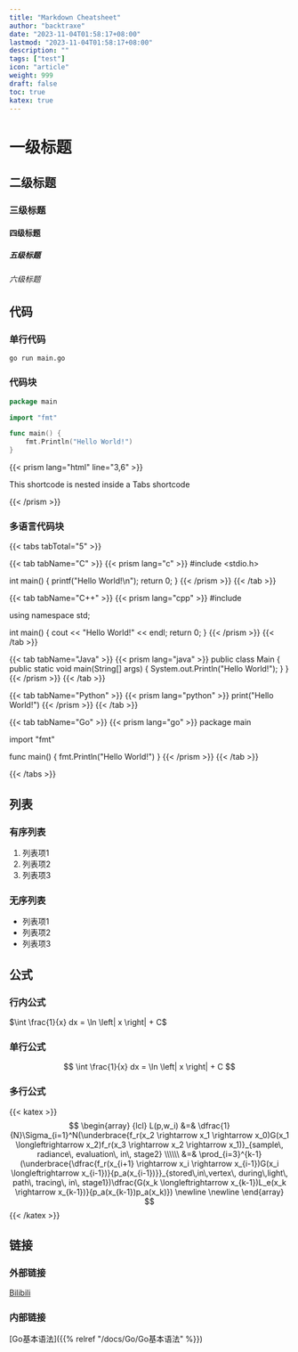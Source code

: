 ```yaml
---
title: "Markdown Cheatsheet"
author: "backtraxe"
date: "2023-11-04T01:58:17+08:00"
lastmod: "2023-11-04T01:58:17+08:00"
description: ""
tags: ["test"]
icon: "article"
weight: 999
draft: false
toc: true
katex: true
---
```


# 一级标题

## 二级标题

### 三级标题

#### 四级标题

##### 五级标题

###### 六级标题

## 代码

### 单行代码

`go run main.go`

### 代码块

```go
package main

import "fmt"

func main() {
    fmt.Println("Hello World!")
}
```

{{< prism lang="html" line="3,6" >}}
<html>
  <head>
    <title>A code block using the Prism Shortcode</title>
  </head>
  <p>
    This shortcode is nested inside a Tabs shortcode
  </p>
</html>
{{< /prism >}}

### 多语言代码块

{{< tabs tabTotal="5" >}}

<!-- C -->
{{< tab tabName="C" >}} {{< prism lang="c" >}}
#include <stdio.h>

int main() {
    printf("Hello World!\n");
    return 0;
}
{{< /prism >}} {{< /tab >}}

<!-- C++ -->
{{< tab tabName="C++" >}} {{< prism lang="cpp" >}}
#include <iostream>

using namespace std;

int main() {
    cout << "Hello World!" << endl;
    return 0;
}
{{< /prism >}} {{< /tab >}}

<!-- Java -->
{{< tab tabName="Java" >}} {{< prism lang="java" >}}
public class Main {
    public static void main(String[] args) {
        System.out.Println("Hello World!");
    }
}
{{< /prism >}} {{< /tab >}}

<!-- Python -->
{{< tab tabName="Python" >}} {{< prism lang="python" >}}
print("Hello World!")
{{< /prism >}} {{< /tab >}}

<!-- Go -->
{{< tab tabName="Go" >}} {{< prism lang="go" >}}
package main

import "fmt"

func main() {
    fmt.Println("Hello World!")
}
{{< /prism >}} {{< /tab >}}

{{< /tabs >}}

## 列表

### 有序列表

1. 列表项1
1. 列表项2
1. 列表项3

### 无序列表

- 列表项1
- 列表项2
- 列表项3

## 公式

### 行内公式

$\int \frac{1}{x} dx = \ln \left| x \right| + C$

### 单行公式

$$
\int \frac{1}{x} dx = \ln \left| x \right| + C
$$

### 多行公式

{{< katex >}}
$$
\begin{array} {lcl}
  L(p,w_i) &=& \dfrac{1}{N}\Sigma_{i=1}^N(\underbrace{f_r(x_2
  \rightarrow x_1
  \rightarrow x_0)G(x_1
  \longleftrightarrow x_2)f_r(x_3
  \rightarrow x_2
  \rightarrow x_1)}_{sample\, radiance\, evaluation\, in\, stage2}
  \\\\\\ &=&
  \prod_{i=3}^{k-1}(\underbrace{\dfrac{f_r(x_{i+1}
  \rightarrow x_i
  \rightarrow x_{i-1})G(x_i
  \longleftrightarrow x_{i-1})}{p_a(x_{i-1})}}_{stored\,in\,vertex\, during\,light\, path\, tracing\, in\, stage1})\dfrac{G(x_k
  \longleftrightarrow x_{k-1})L_e(x_k
  \rightarrow x_{k-1})}{p_a(x_{k-1})p_a(x_k)})
  \newline
  \newline
\end{array}
$$
{{< /katex >}}

## 链接

### 外部链接

[Bilibili](https://www.bilibili.com/)

### 内部链接

[Go基本语法]({{% relref "/docs/Go/Go基本语法" %}})
